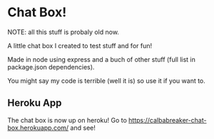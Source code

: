 # Chat Box!

NOTE: all this stuff is probaly old now.

A little chat box I created to test stuff and for fun!

Made in node using express and a buch of other stuff (full list in package.json dependencies).

You might say my code is terrible (well it is) so use it if you want to.

## Heroku App

The chat box is now up on heroku! Go to https://calbabreaker-chat-box.herokuapp.com/ and see!
